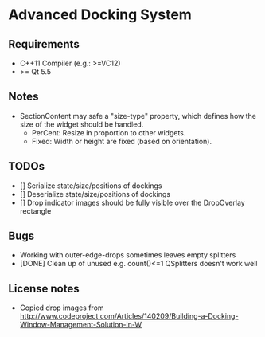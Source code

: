 # Advanced Docking System

## Requirements
- C++11 Compiler (e.g.: \>=VC12)
- \>= Qt 5.5

## Notes
- SectionContent may safe a "size-type" property, which defines how the size of the widget should be handled.
	- PerCent: Resize in proportion to other widgets.
	- Fixed: Width or height are fixed (based on orientation).

## TODOs
- [] Serialize state/size/positions of dockings
- [] Deserialize state/size/positions of dockings
- [] Drop indicator images should be fully visible over the DropOverlay rectangle

## Bugs
- Working with outer-edge-drops sometimes leaves empty splitters
- [DONE] Clean up of unused e.g. count()<=1 QSplitters doesn't work well

## License notes
- Copied drop images from
	http://www.codeproject.com/Articles/140209/Building-a-Docking-Window-Management-Solution-in-W
